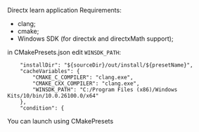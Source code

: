 Directx learn application
Requirements:
- clang;
- cmake;
- Windows SDK (for directxk and directxMath support);

in CMakePresets.json edit `WINSDK_PATH`:
```
    "installDir": "${sourceDir}/out/install/${presetName}",
    "cacheVariables": {
        "CMAKE_C_COMPILER": "clang.exe",
        "CMAKE_CXX_COMPILER": "clang.exe",
        "WINSDK_PATH": "C:/Program Files (x86)/Windows Kits/10/bin/10.0.26100.0/x64"
    },
    "condition": {
```
You can launch using CMakePresets
